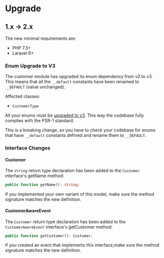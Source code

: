 # Upgrade

## 1.x -> 2.x

The new minimal requirements are:

- PHP 7.3+
- Laravel 6+

### Enum Upgrade to V3

The customer module has upgraded its enum dependency from v2 to v3.
This means that all the `__default` constants have been renamed to `__DEFAULT` (value unchanged).

Affected classes:
- `CustomerType`

All your enums must be [upgraded to v3](https://konekt.dev/enum/3.0/upgrade#from-v2-to-v3).
This way the codebase fully complies with the PSR-1 standard.

This is a breaking change, so you have to check your codebase for enums that have
`__default` constants defined and rename them to `__DEFAULT`.

### Interface Changes

#### Customer

The `string` return type declaration has been added to the `Customer` interface's getName method:

```php
public function getName(): string;
```

If you implemented your own variant of this model, make sure the method signature matches the new
definition.

#### CustomerAwareEvent

The `Customer` return type declaration has been added to the `CustomerAwareEvent` interface's
getCustomer method:

```php
public function getCustomer(): Customer;
```

If you created an event that implements this interface,make sure the method signature matches the
new definition.
